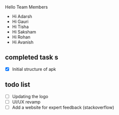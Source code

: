 Hello Team Members
- Hi Adarsh 
- Hi Gauri
- Hi Tisha
- Hi Saksham
- Hi Rohan
- Hi Avanish



## completed task s
- [x] Initial structure of apk

## todo list 
- [ ] Updating the logo 
- [ ] UI/UX revamp 
- [ ] Add a website for expert feedback (stackoverflow)
